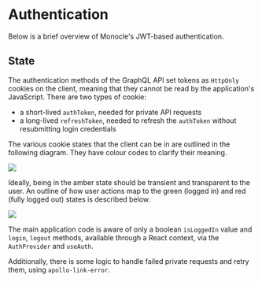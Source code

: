 # Authentication

Below is a brief overview of Monocle's JWT-based authentication.

## State
The authentication methods of the GraphQL API set tokens as `HttpOnly` cookies on the client, meaning that they cannot be read by the application's JavaScript. There are two types of cookie:
* a short-lived `authToken`, needed for private API requests
* a long-lived `refreshToken`, needed to refresh the `authToken` without resubmitting login credentials

The various cookie states that the client can be in are outlined in the following diagram. They have colour codes to clarify their meaning.

[![](https://mermaid.ink/img/eyJjb2RlIjoic3RhdGVEaWFncmFtXG4gICAgc3RhdGUgXCJSZWQgKG5vIGFjY2VzcylcIiBhcyByZWQ6YXV0aFRva2VuPWZhbHNlLHJlZnJlc2hUb2tlbj1mYWxzZVxuICAgIHN0YXRlIFwiR3JlZW4gKGZ1bGwgYWNjZXNzKVwiIGFzIGdyZWVuOmF1dGhUb2tlbj10cnVlLHJlZnJlc2hUb2tlbj10cnVlXG4gICAgc3RhdGUgXCJBbWJlciAoYWNjZXNzIHRvIEFQSSdzIHJlZnJlc2ggbWV0aG9kKVwiIGFzIGFtYmVyOmF1dGhUb2tlbj1mYWxzZSxyZWZyZXNoVG9rZW49dHJ1ZVxuICAgIFxuXHRbKl0gLS0-IHJlZFxuICAgIHJlZCAtLT4gZ3JlZW46IGxvZ2luXG4gICAgZ3JlZW4gLS0-IHJlZDogbG9nb3V0XG4gICAgZ3JlZW4gLS0-IGFtYmVyOiBhY2Nlc3MgdG9rZW4gZXhwaXJ5XG4gICAgYW1iZXIgLS0-IGdyZWVuOiByZWZyZXNoKClcbiAgICBhbWJlciAtLT4gcmVkOiByZWZyZXNoIHRva2VuIGV4cGlyeVxuIiwibWVybWFpZCI6eyJ0aGVtZSI6ImRlZmF1bHQifSwidXBkYXRlRWRpdG9yIjpmYWxzZX0)](https://mermaid-js.github.io/mermaid-live-editor/#/edit/eyJjb2RlIjoic3RhdGVEaWFncmFtXG4gICAgc3RhdGUgXCJSZWQgKG5vIGFjY2VzcylcIiBhcyByZWQ6YXV0aFRva2VuPWZhbHNlLHJlZnJlc2hUb2tlbj1mYWxzZVxuICAgIHN0YXRlIFwiR3JlZW4gKGZ1bGwgYWNjZXNzKVwiIGFzIGdyZWVuOmF1dGhUb2tlbj10cnVlLHJlZnJlc2hUb2tlbj10cnVlXG4gICAgc3RhdGUgXCJBbWJlciAoYWNjZXNzIHRvIEFQSSdzIHJlZnJlc2ggbWV0aG9kKVwiIGFzIGFtYmVyOmF1dGhUb2tlbj1mYWxzZSxyZWZyZXNoVG9rZW49dHJ1ZVxuICAgIFxuXHRbKl0gLS0-IHJlZFxuICAgIHJlZCAtLT4gZ3JlZW46IGxvZ2luXG4gICAgZ3JlZW4gLS0-IHJlZDogbG9nb3V0XG4gICAgZ3JlZW4gLS0-IGFtYmVyOiBhY2Nlc3MgdG9rZW4gZXhwaXJ5XG4gICAgYW1iZXIgLS0-IGdyZWVuOiByZWZyZXNoKClcbiAgICBhbWJlciAtLT4gcmVkOiByZWZyZXNoIHRva2VuIGV4cGlyeVxuIiwibWVybWFpZCI6eyJ0aGVtZSI6ImRlZmF1bHQifSwidXBkYXRlRWRpdG9yIjpmYWxzZX0)

Ideally, being in the amber state should be transient and transparent to the user. An outline of how user actions map to the green (logged in) and red (fully logged out) states is described below.

[![](https://mermaid.ink/img/eyJjb2RlIjoiZ3JhcGggVEJcbiAgICBsb2dnZWRJbltbbG9nZ2VkSW5dXVxuICAgIGxvZ2dlZE91dFtbbG9nZ2VkT3V0XV1cblx0b25Mb2FkKFtvblBhZ2VMb2FkXSlcbiAgICBvblJlZnJlc2goW29uUGFnZVJlZnJlc2hdKVxuICAgIG9uUHJpdmF0ZVtwcml2YXRlUmVxdWVzdF1cbiAgICBsb2dpbltsb2dpbl1cbiAgICBsb2dvdXRbbG9nb3V0XVxuICAgIHZlcmlmeVt2ZXJpZnlBdXRoVG9rZW5dXG4gICAgcmVmcmVzaFtyZWZyZXNoQXV0aFRva2VuXVxuXG4gICAgXG4gICAgdmVyaWZ5IC0tPnxlcnJvcjogYXV0aCB0b2tlbiBleHBpcmVkfCByZWZyZXNoXG4gICAgb25Mb2FkIC0tPiB2ZXJpZnlcbiAgICB2ZXJpZnkgLS0-fHN1Y2Nlc3N8IGxvZ2dlZEluXG4gICAgcmVmcmVzaCAtLT58c3VjY2VzczogbmV3IGF1dGggdG9rZW58IGxvZ2dlZEluXG4gICAgcmVmcmVzaCAtLT58ZXJyb3I6IHJlZnJlc2ggdG9rZW4gZXhwaXJlZHwgbG9nZ2VkT3V0XG4gICAgbG9nZ2VkSW4gLS0-IG9uUmVmcmVzaFxuICAgIG9uUmVmcmVzaCAtLT4gdmVyaWZ5XG4gICAgbG9nZ2VkSW4gLS0-IG9uUHJpdmF0ZVxuICAgIG9uUHJpdmF0ZSAtLT58c3VjY2Vzc3wgbG9nZ2VkSW5cbiAgICBvblByaXZhdGUgLS0-fGVycm9yOiBubyB0b2tlbiBvciBhdXRoL3JlZnJlc2ggdG9rZW4gZXhwaXJlZHwgdmVyaWZ5XG4gICAgbG9nZ2VkSW4gLS0-IGxvZ291dFxuICAgIGxvZ291dCAtLT58dG9rZW5zIGRlbGV0ZWR8IGxvZ2dlZE91dFxuICAgIGxvZ2dlZE91dCAtLT4gbG9naW5cbiAgICBsb2dpbiAtLT58ZXJyb3I6IGJhZCBjcmVkZW50aWFsc3wgbG9nZ2VkT3V0XG4gICAgbG9naW4gLS0-fHN1Y2Nlc3M6IG5ldyBhdXRoIHRva2VuLCByZWZyZXNoIHRva2VufCBsb2dnZWRJblxuICAgIFxuIiwibWVybWFpZCI6eyJ0aGVtZSI6ImRlZmF1bHQifSwidXBkYXRlRWRpdG9yIjpmYWxzZX0)](https://mermaid-js.github.io/mermaid-live-editor/#/edit/eyJjb2RlIjoiZ3JhcGggVEJcbiAgICBsb2dnZWRJbltbbG9nZ2VkSW5dXVxuICAgIGxvZ2dlZE91dFtbbG9nZ2VkT3V0XV1cblx0b25Mb2FkKFtvblBhZ2VMb2FkXSlcbiAgICBvblJlZnJlc2goW29uUGFnZVJlZnJlc2hdKVxuICAgIG9uUHJpdmF0ZVtwcml2YXRlUmVxdWVzdF1cbiAgICBsb2dpbltsb2dpbl1cbiAgICBsb2dvdXRbbG9nb3V0XVxuICAgIHZlcmlmeVt2ZXJpZnlBdXRoVG9rZW5dXG4gICAgcmVmcmVzaFtyZWZyZXNoQXV0aFRva2VuXVxuXG4gICAgXG4gICAgdmVyaWZ5IC0tPnxlcnJvcjogYXV0aCB0b2tlbiBleHBpcmVkfCByZWZyZXNoXG4gICAgb25Mb2FkIC0tPiB2ZXJpZnlcbiAgICB2ZXJpZnkgLS0-fHN1Y2Nlc3N8IGxvZ2dlZEluXG4gICAgcmVmcmVzaCAtLT58c3VjY2VzczogbmV3IGF1dGggdG9rZW58IGxvZ2dlZEluXG4gICAgcmVmcmVzaCAtLT58ZXJyb3I6IHJlZnJlc2ggdG9rZW4gZXhwaXJlZHwgbG9nZ2VkT3V0XG4gICAgbG9nZ2VkSW4gLS0-IG9uUmVmcmVzaFxuICAgIG9uUmVmcmVzaCAtLT4gdmVyaWZ5XG4gICAgbG9nZ2VkSW4gLS0-IG9uUHJpdmF0ZVxuICAgIG9uUHJpdmF0ZSAtLT58c3VjY2Vzc3wgbG9nZ2VkSW5cbiAgICBvblByaXZhdGUgLS0-fGVycm9yOiBubyB0b2tlbiBvciBhdXRoL3JlZnJlc2ggdG9rZW4gZXhwaXJlZHwgdmVyaWZ5XG4gICAgbG9nZ2VkSW4gLS0-IGxvZ291dFxuICAgIGxvZ291dCAtLT58dG9rZW5zIGRlbGV0ZWR8IGxvZ2dlZE91dFxuICAgIGxvZ2dlZE91dCAtLT4gbG9naW5cbiAgICBsb2dpbiAtLT58ZXJyb3I6IGJhZCBjcmVkZW50aWFsc3wgbG9nZ2VkT3V0XG4gICAgbG9naW4gLS0-fHN1Y2Nlc3M6IG5ldyBhdXRoIHRva2VuLCByZWZyZXNoIHRva2VufCBsb2dnZWRJblxuICAgIFxuIiwibWVybWFpZCI6eyJ0aGVtZSI6ImRlZmF1bHQifSwidXBkYXRlRWRpdG9yIjpmYWxzZX0)

The main application code is aware of only a boolean `isLoggedIn` value and `login`, `logout` methods, available through a React context, via the `AuthProvider` and `useAuth`.

Additionally, there is some logic to handle failed private requests and retry them, using `apollo-link-error`.
